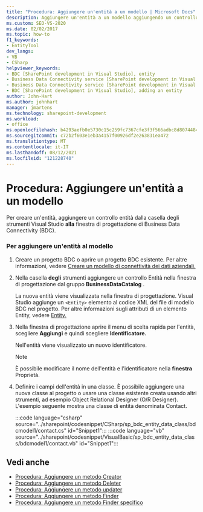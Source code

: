 ```yaml
---
title: "Procedura: Aggiungere un'entità a un modello | Microsoft Docs"
description: Aggiungere un'entità a un modello aggiungendo un controllo entità dalla casella degli strumenti Visual Studio alla finestra di progettazione del servizio Integrazione applicativa dei dati (BDC).
ms.custom: SEO-VS-2020
ms.date: 02/02/2017
ms.topic: how-to
f1_keywords:
- EntityTool
dev_langs:
- VB
- CSharp
helpviewer_keywords:
- BDC [SharePoint development in Visual Studio], entity
- Business Data Connectivity service [SharePoint development in Visual Studio], adding an entity
- Business Data Connectivity service [SharePoint development in Visual Studio], entity
- BDC [SharePoint development in Visual Studio], adding an entity
author: John-Hart
ms.author: johnhart
manager: jmartens
ms.technology: sharepoint-development
ms.workload:
- office
ms.openlocfilehash: b4293aefb0e5730c15c259fc7367cfe3f3f566adbc8d80744846274f95706287
ms.sourcegitcommit: c72b2f603e1eb3a4157f00926df2e263831ea472
ms.translationtype: MT
ms.contentlocale: it-IT
ms.lasthandoff: 08/12/2021
ms.locfileid: "121228740"
---
```

# <a name="how-to-add-an-entity-to-a-model"></a>Procedura: Aggiungere un'entità a un modello
  Per creare un'entità, aggiungere un controllo entità dalla casella degli strumenti Visual Studio **alla** finestra di progettazione di Business Data Connectivity (BDC).

### <a name="to-add-an-entity-to-the-model"></a>Per aggiungere un'entità al modello

1. Creare un progetto BDC o aprire un progetto BDC esistente. Per altre informazioni, vedere [Creare un modello di connettività dei dati aziendali.](../sharepoint/creating-a-business-data-connectivity-model.md)

2. Nella casella **degli** strumenti aggiungere un controllo Entità  nella finestra di progettazione dal gruppo **BusinessDataCatalog** .

     La nuova entità viene visualizzata nella finestra di progettazione. Visual Studio aggiunge un `<Entity>` elemento al codice XML del file di modello BDC nel progetto. Per altre informazioni sugli attributi di un elemento Entity, vedere [Entity.](/previous-versions/office/developer/sharepoint-2010/ee558325(v=office.14))

3. Nella finestra di progettazione aprire il menu di scelta rapida per l'entità, scegliere **Aggiungi** e quindi scegliere **Identificatore.**

     Nell'entità viene visualizzato un nuovo identificatore.

    > [!NOTE]
    > È possibile modificare il nome dell'entità e l'identificatore nella **finestra** Proprietà.

4. Definire i campi dell'entità in una classe. È possibile aggiungere una nuova classe al progetto o usare una classe esistente creata usando altri strumenti, ad esempio Object Relational Designer (O/R Designer). L'esempio seguente mostra una classe di entità denominata Contact.

    :::code language="csharp" source="../sharepoint/codesnippet/CSharp/sp_bdc_entity_data_class/bdcmodel1/contact.cs" id="Snippet1":::
    :::code language="vb" source="../sharepoint/codesnippet/VisualBasic/sp_bdc_entity_data_class/bdcmodel1/contact.vb" id="Snippet1":::

## <a name="see-also"></a>Vedi anche
- [Procedura: Aggiungere un metodo Creator](../sharepoint/how-to-add-a-creator-method.md)
- [Procedura: Aggiungere un metodo Deleter](../sharepoint/how-to-add-a-deleter-method.md)
- [Procedura: Aggiungere un metodo updater](../sharepoint/how-to-add-an-updater-method.md)
- [Procedura: Aggiungere un metodo Finder](../sharepoint/how-to-add-a-finder-method.md)
- [Procedura: Aggiungere un metodo Finder specifico](../sharepoint/how-to-add-a-specific-finder-method.md)
